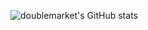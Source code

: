 ![doublemarket's GitHub stats](https://github-readme-stats.vercel.app/api?username=doublemarket&show_icons=true&count_private=true)

